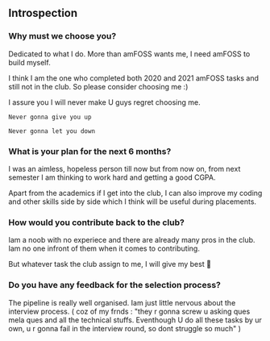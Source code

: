 ## Introspection
### Why must we choose you?
Dedicated to what I do. More than amFOSS wants me, I need amFOSS to build myself.  

I think I am the one who completed both 2020 and 2021 amFOSS tasks and still not in the club. So please consider choosing me :) 

I assure you I will never make U guys regret choosing me.

`Never gonna give you up`

`Never gonna let you down`

### What is your plan for the next 6 months?
I was an aimless, hopeless person till now but from now on, from next semester I am thinking to work hard and getting a good CGPA.

Apart from the academics if I get into the club, I can also improve my coding and other skills side by side which I think will be useful during placements.

### How would you contribute back to the club?
Iam a noob with no experiece and there are already many pros in the club. Iam no one infront of them when it comes to contributing. 

But whatever task the club assign to me, I will give my best 💯

### Do you have any feedback for the selection process?
The pipeline is really well organised. Iam just little nervous about the interview process. ( coz of my frnds : "they r gonna screw u asking ques mela ques and all the technical stuffs. Eventhough U do all these tasks by ur own, u r gonna fail in the interview round, so dont struggle so much" ) 

